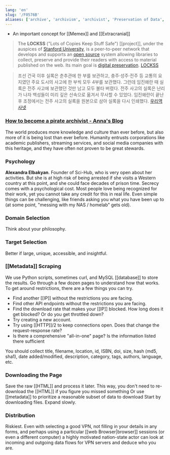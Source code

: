 ```yaml
---
lang: 'en'
slug: '/F0576B'
aliases: ['archive', 'archivism', 'archivist', 'Preservation of Data', 'Preservation']
---
```


- An important concept for [[Memex]] and [[Extracranial]]

> The **LOCKSS** ("Lots of Copies Keep Stuff Safe") [[project]], under the auspices of [Stanford University](https://en.wikipedia.org/wiki/Stanford_University 'Stanford University'), is a peer-to-peer network that develops and supports an [open source](https://en.wikipedia.org/wiki/Open-source_software 'Open-source software') system allowing libraries to collect, preserve and provide their readers with access to material published on the web. Its main goal is [digital preservation](https://en.wikipedia.org/wiki/Digital_preservation 'Digital preservation'). [LOCKSS](https://en.wikipedia.org/wiki/LOCKSS)

> 조선 건국 이후 실록은 춘추관에 한 부를 보관하고, 충주·성주·전주 등 교통의 요지였던 주요 도시의 사고에 한 부씩 모두 4부를 보관했다. 그런데 임진왜란 때 실록은 전주 사고에 보관했던 것만 남고 모두 불타 버렸다. 전주 사고의 실록은 난리가 나자 백성들이 미리 깊은 산속으로 옮겨서 무사할 수 있었다. 임진왜란이 끝난 후 조정에서는 전주 사고의 실록을 원본으로 삼아 실록을 다시 인쇄했다. [우리역사넷](http://contents.history.go.kr/mobile/eh/view.do?levelId=eh_r0250_0010&code=)

### [How to become a pirate archivist - Anna's Blog](http://annas-blog.org/blog-how-to-become-a-pirate-archivist.html)

The world produces more knowledge and culture than ever before, but also more of it is being lost than ever before. Humanity entrusts corporations like academic publishers, streaming services, and social media companies with this heritage, and they have often not proven to be great stewards.

### Psychology

**Alexandra Elbakyan**. Founder of Sci-Hub, who is very open about her activities. But she is at high risk of being arrested if she visits a Western country at this point, and she could face decades of prison time.
Secrecy comes with a psychological cost. Most people love being recognized for their work, yet you cannot take any credit for this in real life.
Even simple things can be challenging, like friends asking you what you have been up to (at some point, "messing with my NAS / homelab" gets old).

### Domain Selection

Think about your philosophy.

### Target Selection

Better if large, unique, accessible, and insightful.

### [[Metadata]] Scraping

We use Python scripts, sometimes curl, and MySQL [[database]] to store the results.
Go through a few dozen pages to understand how that works.
To get around restrictions, there are a few things you can try.

- Find another [[IP]] without the restrictions you are facing.
- Find other API endpoints without the restrictions you are facing.
- Find the download rate that makes your [[IP]] blocked. How long does it get blocked? Or do you get throttled down?
- Try creating a new account.
- Try using [[HTTP]]/2 to keep connections open. Does that change the request-response rate?
- Is there a comprehensive "all-in-one" page? Is the information listed there sufficient

You should collect title, filename, location, id, ISBN, doi, size, hash (md5, sha1), date added/modified, description, category, tags, authors, language, etc.

### Downloading the Page

Save the raw [[HTML]] and process it later.
This way, you don't need to re-download the [[HTML]] if you figure you missed something
Or use [[metadata]] to prioritize a reasonable subset of data to download
Start by downloading files.
Expand slowly.

### Distribution

Riskiest.
Even with selecting a good VPN, not filling in your details in any forms, and perhaps using a particular [[web Browser|browser]] sessions (or even a different computer)
a highly motivated nation-state actor can look at incoming and outgoing data flows for VPN servers and deduce who you are.
